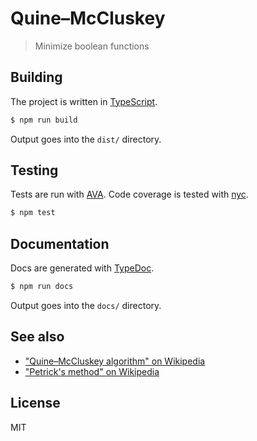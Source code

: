 Quine–McCluskey
===============

> Minimize boolean functions

## Building

The project is written in [TypeScript](https://github.com/Microsoft/TypeScript).

```sh
$ npm run build
```

Output goes into the `dist/` directory.

## Testing

Tests are run with [AVA](https://github.com/avajs/ava). Code coverage is tested
with [nyc](https://github.com/istanbuljs/nyc).

```sh
$ npm test
```

## Documentation

Docs are generated with [TypeDoc](https://github.com/TypeStrong/typedoc).

```sh
$ npm run docs
```

Output goes into the `docs/` directory.

## See also

* ["Quine–McCluskey algorithm" on Wikipedia](https://en.wikipedia.org/wiki/Quine–McCluskey_algorithm)
* ["Petrick's method" on Wikipedia](https://en.wikipedia.org/wiki/Petrick's_method)

## License

MIT
